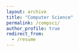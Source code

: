 ```yaml
---
layout: archive
title: "Computer Science"
permalink: /compsci/
author_profile: true
redirect_from:
  - /resume
---
```

